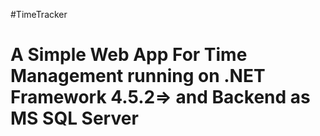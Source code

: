 #TimeTracker

<h1>A Simple Web App For Time Management running on .NET Framework 4.5.2=> and Backend as MS SQL Server<h1/>
